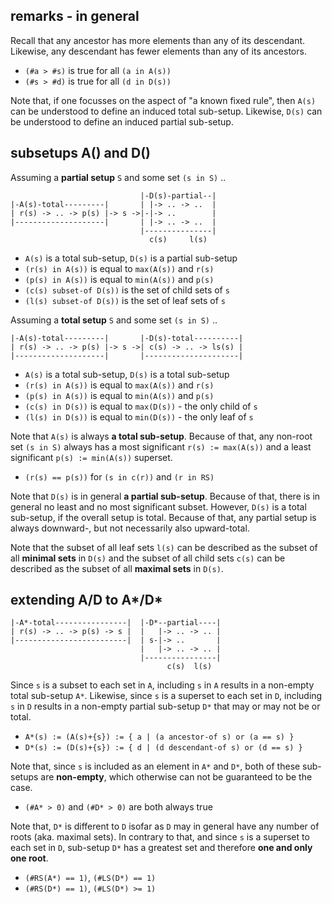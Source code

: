 
<!-- ======================================================================= -->
## remarks - in general

Recall that any ancestor has more elements than any of its descendant.
Likewise, any descendant has fewer elements than any of its ancestors.

* `(#a > #s)` is true for all `(a in A(s))`
* `(#s > #d)` is true for all `(d in D(s))`

Note that, if one focusses on the aspect of "a known fixed rule", then `A(s)`
can be understood to define an induced total sub-setup. Likewise, `D(s)` can
be understood to define an induced partial sub-setup.

<!-- ======================================================================= -->
## subsetups A() and D()

Assuming a **partial setup** `S` and some set `(s in S)` ..

```
                             |-D(s)-partial--|
|-A(s)-total---------|       | |-> .. -> ..  |
| r(s) -> .. -> p(s) |-> s ->|-|-> ..        |
|--------------------|       | |-> .. -> ..  |
                             |---------------|
                               c(s)     l(s)
```

* `A(s)` is a total sub-setup, `D(s)` is a partial sub-setup
* `(r(s) in A(s))` is equal to `max(A(s))` and `r(s)`
* `(p(s) in A(s))` is equal to `min(A(s))` and `p(s)`
* `(c(s) subset-of D(s))` is the set of child sets of `s`
* `(l(s) subset-of D(s))` is the set of leaf sets of `s`

Assuming a **total setup** `S` and some set `(s in S)` ..

```
|-A(s)-total---------|       |-D(s)-total----------|
| r(s) -> .. -> p(s) |-> s ->| c(s) -> .. -> ls(s) |
|--------------------|       |---------------------|
```

* `A(s)` is a total sub-setup, `D(s)` is a total sub-setup
* `(r(s) in A(s))` is equal to `max(A(s))` and `r(s)`
* `(p(s) in A(s))` is equal to `min(A(s))` and `p(s)`
* `(c(s) in D(s))` is equal to `max(D(s))` - the only child of `s`
* `(l(s) in D(s))` is equal to `min(D(s))` - the only leaf of `s`

Note that `A(s)` is always **a total sub-setup**. Because of that, any non-root
set `(s in S)` always has a most significant `r(s) := max(A(s))` and a least
significant `p(s) := min(A(s))` superset.

* `(r(s) == p(s))` for `(s in c(r))` and `(r in RS)`

Note that `D(s)` is in general **a partial sub-setup**. Because of that, there
is in general no least and no most significant subset. However, `D(s)` is a
total sub-setup, if the overall setup is total. Because of that, any partial
setup is always downward-, but not necessarily also upward-total.

Note that the subset of all leaf sets `l(s)` can be described as the subset of
all **minimal sets** in `D(s)` and the subset of all child sets `c(s)` can be
described as the subset of all **maximal sets** in `D(s)`.

<!-- ======================================================================= -->
## extending A/D to A*/D*

```
|-A*-total----------------|  |-D*--partial----|
| r(s) -> .. -> p(s) -> s |  |   |-> .. -> .. |
|-------------------------|  | s-|-> ..       |
                             |   |-> .. -> .. |
                             |----------------|
                                   c(s)  l(s)
```

Since `s` is a subset to each set in `A`, including `s` in `A` results in
a non-empty total sub-setup `A*`. Likewise, since `s` is a superset to each
set in `D`, including `s` in `D` results in a non-empty partial sub-setup
`D*` that may or may not be or total.

* `A*(s) := (A(s)+{s}) := { a | (a ancestor-of s) or (a == s) }`
* `D*(s) := (D(s)+{s}) := { d | (d descendant-of s) or (d == s) }`

Note that, since `s` is included as an element in `A*` and `D*`, both of
these sub-setups are **non-empty**, which otherwise can not be guaranteed
to be the case.

* `(#A* > 0)` and `(#D* > 0)` are both always true

Note that, `D*` is different to `D` isofar as `D` may in general have any
number of roots (aka. maximal sets). In contrary to that, and since `s` is
a superset to each set in `D`, sub-setup `D*` has a greatest set and
therefore **one and only one root**.

* `(#RS(A*) == 1)`, `(#LS(D*) == 1)`
* `(#RS(D*) == 1)`, `(#LS(D*) >= 1)`
